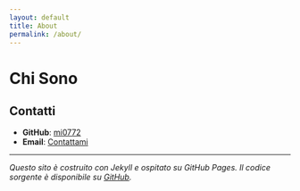 ```yaml
---
layout: default
title: About
permalink: /about/
---
```


# Chi Sono


## Contatti

- **GitHub**: [mi0772](https://github.com/mi0772)
- **Email**: [Contattami](mailto:your-email@example.com)

---

*Questo sito è costruito con Jekyll e ospitato su GitHub Pages. Il codice sorgente è disponibile su [GitHub](https://github.com/mi0772/mi0772.github.io).*

